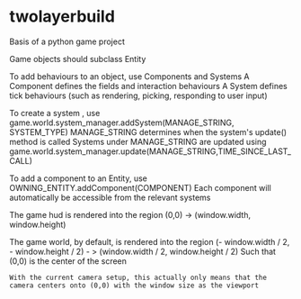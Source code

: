 # twolayerbuild

Basis of a python game project

Game objects should subclass Entity

To add behaviours to an object, use Components and Systems
A Component defines the fields and interaction behaviours
A System defines tick behaviours (such as rendering, picking, responding to user input)

To create a system , use game.world.system_manager.addSystem(MANAGE_STRING, SYSTEM_TYPE)
MANAGE_STRING determines when the system's update() method is called
Systems under MANAGE_STRING are updated using game.world.system_manager.update(MANAGE_STRING,TIME_SINCE_LAST_CALL)

To add a component to an Entity, use OWNING_ENTITY.addComponent(COMPONENT)
Each component will automatically be accessible from the relevant systems

The game hud is rendered into the region
    (0,0) -> (window.width, window.height)

The game world, by default, is rendered into the region
    (- window.width / 2, - window.height / 2) - > (window.width / 2, window.height / 2)
    Such that (0,0) is the center of the screen

    With the current camera setup, this actually only means that the camera centers onto (0,0) with the window size as the viewport


